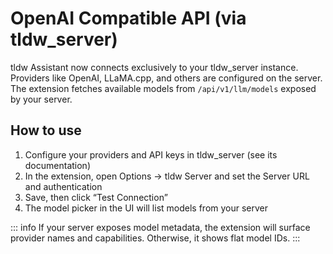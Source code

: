 # OpenAI Compatible API (via tldw_server)

tldw Assistant now connects exclusively to your tldw_server instance. Providers like OpenAI, LLaMA.cpp, and others are configured on the server. The extension fetches available models from `/api/v1/llm/models` exposed by your server.

## How to use

1. Configure your providers and API keys in tldw_server (see its documentation)
2. In the extension, open Options → tldw Server and set the Server URL and authentication
3. Save, then click “Test Connection”
4. The model picker in the UI will list models from your server

::: info
If your server exposes model metadata, the extension will surface provider names and capabilities. Otherwise, it shows flat model IDs.
:::
